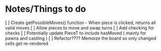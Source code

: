 # Notes/Things to do

[ ] Create getPossibleMoves() function - When piece is clicked, returns all valid moves
[ ] Allow pieces to move and swap turns
[ ] Add checking for checks 
[ ] Potentially update PieceT to include hasMoved ( mainly for pawns and castling )
[ ] Refactor???? Memoize the board so only changed cells get re-rendered